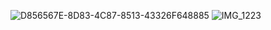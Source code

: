 ![D856567E-8D83-4C87-8513-43326F648885](https://github.com/user-attachments/assets/1497b382-2cf0-4146-bc3b-a18f63438690)
![IMG_1223](https://github.com/user-attachments/assets/14a55faf-009a-43bb-a055-c9c8a3266c8b)
